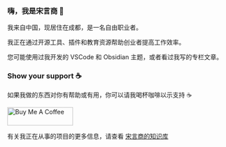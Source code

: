 ### 嗨，我是宋言商 👋

<!--
**SongYanshang/SongYanshang** is a ✨ _special_ ✨ repository because its `README.md` (this file) appears on your GitHub profile.

Here are some ideas to get you started:

- 🔭 I’m currently working on ...
- 🌱 I’m currently learning ...
- 👯 I’m looking to collaborate on ...
- 🤔 I’m looking for help with ...
- 💬 Ask me about ...
- 📫 How to reach me: ...
- 😄 Pronouns: ...
- ⚡ Fun fact: ...
-->

我来自中国，现居住在成都，是一名自由职业者。

我正在通过开源工具、插件和教育资源帮助创业者提高工作效率。

您可能使用过我开发的 VSCode 和 Obsidian 主题，或者看过我写的专栏文章。

### Show your support ☕️

如果我做的东西对你有帮助或有用，你可以请我喝杯咖啡以示支持 ☕️ 

<a href="https://www.buymeacoffee.com/songyanshang" target="_blank"><img src="https://cdn.buymeacoffee.com/buttons/v2/default-yellow.png" alt="Buy Me A Coffee" style="height: 42px !important;width: 150px !important;" ></a>

有关我正在从事的项目的更多信息，请查看 [宋言商的知识库](https://shong.cc)
